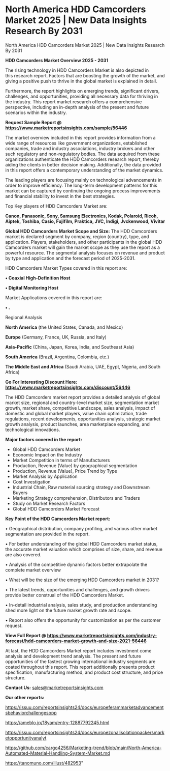 # North America HDD Camcorders Market 2025 | New Data Insights Research By 2031
North America HDD Camcorders Market 2025 | New Data Insights Research By 2031

<Strong> HDD Camcorders Market Overview 2025 - 2031</strong>

The rising technology in HDD Camcorders Market is also depicted in this research report. Factors that are boosting the growth of the market, and giving a positive push to thrive in the global market is explained in detail.

Furthermore, the report highlights on emerging trends, significant drivers, challenges, and opportunities, providing all necessary data for thriving in the industry. This report market research offers a comprehensive perspective, including an in-depth analysis of the present and future scenarios within the industry.

<strong>Request Sample Report @ <a href=https://www.marketreportsinsights.com/sample/56446>https://www.marketreportsinsights.com/sample/56446</a></strong>

The market overview included in this report provides information from a wide range of resources like government organizations, established companies, trade and industry associations, industry brokers and other such regulatory and non-regulatory bodies. The data acquired from these organizations authenticate the HDD Camcorders research report, thereby aiding the clients in better decision making. Additionally, the data provided in this report offers a contemporary understanding of the market dynamics.

The leading players are focusing mainly on technological advancements in order to improve efficiency. The long-term development patterns for this market can be captured by continuing the ongoing process improvements and financial stability to invest in the best strategies.

Top Key players of HDD Camcorders Market are:

<strong>Canon, Panasonic, Sony, Samsung Electronics, Kodak, Polaroid, Ricoh, Aiptek, Toshiba, Casio, Fujifilm, Praktica, JVC, Indigi, Jvckenwood, Vivitar</strong>

<strong><b>Global HDD Camcorders Market Scope and Size:</b></strong>
The HDD Camcorders market is declared segment by company, region (country), type, and application. Players, stakeholders, and other participants in the global HDD Camcorders market will gain the market scope as they use the report as a powerful resource. The segmental analysis focuses on revenue and product by type and application and the forecast period of 2025-2031.

HDD Camcorders Market Types covered in this report are:

<strong>• Coaxial High-Definition Host

• Digital Monitoring Host</strong>

Market Applications covered in this report are:

<strong>• .</strong> 

Regional Analysis

<strong>North America</strong> (the United States, Canada, and Mexico)

<strong>Europe</strong> (Germany, France, UK, Russia, and Italy)

<strong>Asia-Pacific</strong> (China, Japan, Korea, India, and Southeast Asia)

<strong>South America</strong> (Brazil, Argentina, Colombia, etc.)

<strong>The Middle East and Africa</strong> (Saudi Arabia, UAE, Egypt, Nigeria, and South Africa)

<strong>Go For Interesting Discount Here: <a href=https://www.marketreportsinsights.com/discount/56446>https://www.marketreportsinsights.com/discount/56446</a></strong>

The HDD Camcorders market report provides a detailed analysis of global market size, regional and country-level market size, segmentation market growth, market share, competitive Landscape, sales analysis, impact of domestic and global market players, value chain optimization, trade regulations, recent developments, opportunities analysis, strategic market growth analysis, product launches, area marketplace expanding, and technological innovations.

<strong><b>Major factors covered in the report:</b></strong>
<ul>
  <li>Global HDD Camcorders Market </li>
  <li>Economic Impact on the Industry</li>
  <li>Market Competition in terms of Manufacturers</li>
  <li>Production, Revenue (Value) by geographical segmentation</li>
  <li>Production, Revenue (Value), Price Trend by Type</li>
  <li>Market Analysis by Application</li>
  <li>Cost Investigation</li>
  <li>Industrial Chain, Raw material sourcing strategy and Downstream Buyers</li>
  <li>Marketing Strategy comprehension, Distributors and Traders</li>
  <li>Study on Market Research Factors</li>
  <li>Global HDD Camcorders Market Forecast</li>
</ul>

<strong><b>Key Point of the HDD Camcorders Market report:</b></strong>

• Geographical distribution, company profiling, and various other market segmentation are provided in the report.

• For better understanding of the global HDD Camcorders market status, the accurate market valuation which comprises of size, share, and revenue are also covered.

• Analysis of the competitive dynamic factors better extrapolate the complete market overview

• What will be the size of the emerging HDD Camcorders market in 2031?

• The latest trends, opportunities and challenges, and growth drivers provide better construal of the HDD Camcorders Market.

• In-detail industrial analysis, sales study, and production understanding shed more light on the future market growth rate and scope.

• Report also offers the opportunity for customization as per the customer request.

<strong><b>View Full Report @ <a href=https://www.marketreportsinsights.com/industry-forecast/hdd-camcorders-market-growth-and-size-2021-56446>https://www.marketreportsinsights.com/industry-forecast/hdd-camcorders-market-growth-and-size-2021-56446</a></b></strong>


At last, the HDD Camcorders Market report includes investment come analysis and development trend analysis. The present and future opportunities of the fastest growing international industry segments are coated throughout this report. This report additionally presents product specification, manufacturing method, and product cost structure, and price structure.

<strong>Contact Us:</strong>
sales@marketreportsinsights.com

<strong>Our other reports:</strong>

<a href=https://issuu.com/reportsinsights24/docs/europeferammarketadvancementsbehaviorchallengesopp>https://issuu.com/reportsinsights24/docs/europeferammarketadvancementsbehaviorchallengesopp</a>

<a href=https://ameblo.jp/18yam/entry-12887792245.html>https://ameblo.jp/18yam/entry-12887792245.html</a>

<a href=https://issuu.com/reportsinsights24/docs/europezonalisolationpackersmarketopportunityanalyt>https://issuu.com/reportsinsights24/docs/europezonalisolationpackersmarketopportunityanalyt</a>

<a href=https://github.com/cargo4256/Marketing-trend/blob/main/North-America-Automated-Material-Handling-System-Market.md>https://github.com/cargo4256/Marketing-trend/blob/main/North-America-Automated-Material-Handling-System-Market.md</a>

<a href=https://tanomuno.com/illust/482953>https://tanomuno.com/illust/482953</a>"
